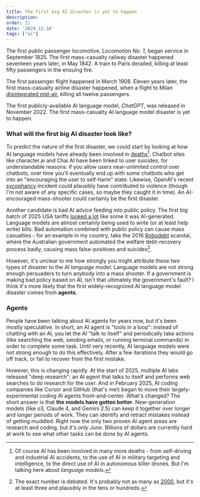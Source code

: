 ```yaml
---
title: The first big AI disaster is yet to happen
description:
order: 22
date: '2024-12-16'
tags: ["ai"]
---
```


The first public passenger locomotive, _Locomotion No. 1_, began service in September 1825. The first mass-casualty railway disaster happened seventeen years later, in May 1842. A train to Paris derailed, killing at least fifty passengers in the ensuing fire.

The first passenger flight happened in March 1908. Eleven years later, the first mass-casualty airline disaster happened, when a flight to Milan [disintegrated mid-air](https://en.wikipedia.org/wiki/1919_Verona_Caproni_Ca.48_crash), killing all twelve passengers.

The first publicly-available AI language model, _ChatGPT_, was released in November 2022. The first mass-casualty AI language model disaster is yet to happen.

### What will the first big AI disaster look like?

To predict the nature of the first disaster, we could start by looking at how AI language models have already been involved in [deaths](https://www.qut.edu.au/news/realfocus/deaths-linked-to-chatbots-show-we-must-urgently-revisit-what-counts-as-high-risk-ai)[^1]. Chatbot sites like character.ai and Chai AI have been linked to user suicides, for understandable reasons: if you allow users near-unlimited control over chatbots, over time you'll eventually end up with some chatbots who get into an "encouraging the user to self-harm" state. Likewise, OpenAI's recent [sycophancy](/ai-sycophancy) incident could plausibly have contributed to violence (though I'm not aware of any specific cases, so maybe they caught it in time). An AI-encouraged mass-shooter could certainly be the first disaster.

Another candidate is bad AI advice feeding into public policy. The first big batch of 2025 USA tariffs [looked a lot](https://www.theverge.com/news/642620/trump-tariffs-formula-ai-chatgpt-gemini-claude-grok) like some it was AI-generated. Language models are almost certainly being used to write (or at least help write) bills. Bad automation combined with public policy can cause mass casualties - for an example in my country, take the 2016 [Robodebt](https://en.wikipedia.org/wiki/Robodebt_scheme) scandal, where the Australian government automated the welfare debt-recovery process badly, causing mass false-positives and suicides[^2].

However, it's unclear to me how strongly you might attribute these two types of disaster to the _AI language model_. Language models are not strong enough persuaders to turn anybody into a mass shooter. If a government is making bad policy based on AI, isn't that ultimately the government's fault? I think it's more likely that the first widely-recognized AI language model disaster comes from **agents**.

### Agents

People have been talking about AI agents for years now, but it's been mostly speculative. In short, an AI agent is "tools in a loop": instead of chatting with an AI, you let the AI "talk to itself" and periodically take actions (like searching the web, sending emails, or running terminal commands) in order to complete some task. Until very recently, AI language models were not strong enough to do this effectively. After a few iterations they would go off track, or fail to recover from the first mistake.

However, this is changing rapidly. At the start of 2025, multiple AI labs released "deep research": an AI agent that talks to itself and performs web searches to do research for the user. And in February 2025, AI coding companies like Cursor and GitHub (that's me!) began to move their largely-experimental coding AI agents front-and-center. What's changed? The short answer is that **the models have gotten better**. New-generation models (like o3, Claude 4, and Gemini 2.5) can keep it together over longer and longer periods of work. They can identify and retract mistakes instead of getting muddled. Right now the only two proven AI agent areas are research and coding, but _it's only June_. Billions of dollars are currently hard at work to see what other tasks can be done by AI agents.



[^1]: Of course _AI_ has been involved in many more deaths - from self-driving and industrial AI accidents, to the use of AI in military targeting and intelligence, to the direct use of AI in autonomous killer drones. But I'm talking here about _language models_.

[^2]: The exact number is debated. It's probably not as many as [2000](https://www.rmit.edu.au/news/factlab-meta/robodebt-not-directly-responsible-for-more-than-2000-deaths), but it's at least three and plausibly in the tens or hundreds.